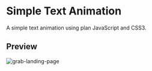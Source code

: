 <h1>Simple Text Animation</h1>
A simple text animation using plan JavaScript and CSS3.

<h2>Preview</h2>

![grab-landing-page](https://github.com/neexzera/simple-text-animation/blob/main/preview.gif)
